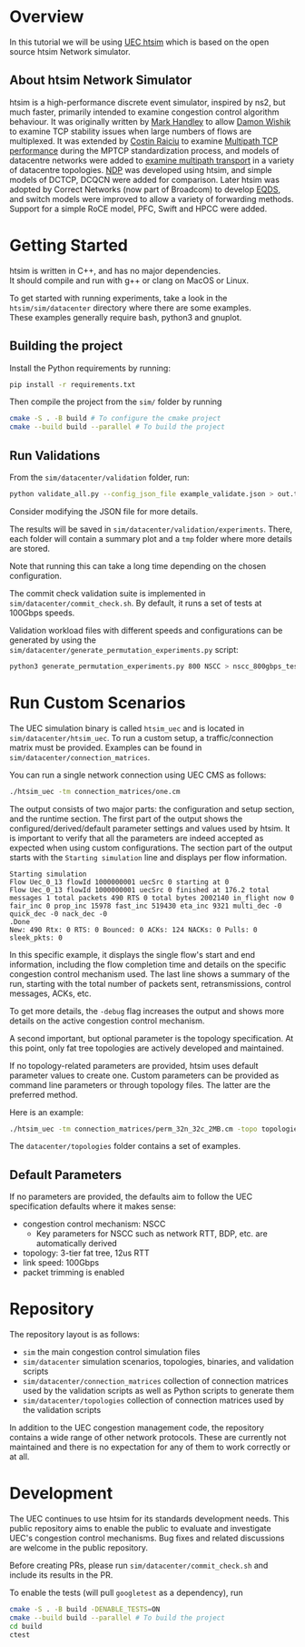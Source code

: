 # Overview

In this tutorial we will be using [UEC htsim](https://github.com/ultraethernet/uet-htsim) which is based on the open source htsim Network simulator.

## About htsim Network Simulator

htsim is a high-performance discrete event simulator, inspired by ns2, but much faster, primarily intended to examine congestion control algorithm behaviour.  It was originally written by [Mark Handley](http://www0.cs.ucl.ac.uk/staff/M.Handley/) to allow [Damon Wishik](https://www.cl.cam.ac.uk/~djw1005/) to examine TCP stability issues when large numbers of flows are multiplexed.  It was extended by [Costin Raiciu](http://nets.cs.pub.ro/~costin/) to examine [Multipath TCP performance](http://nets.cs.pub.ro/~costin/files/mptcp-nsdi.pdf) during the MPTCP standardization process, and models of datacentre networks were added to [examine multipath transport](http://nets.cs.pub.ro/~costin/files/mptcp_dc_sigcomm.pdf) in a variety of datacentre topologies.  [NDP](http://nets.cs.pub.ro/~costin/files/ndp.pdf) was developed using htsim, and simple models of DCTCP, DCQCN were added for comparison.  Later htsim was adopted by Correct Networks (now part of Broadcom) to develop [EQDS](http://nets.cs.pub.ro/~costin/files/eqds.pdf), and switch models were improved to allow a variety of forwarding methods.  Support for a simple RoCE model, PFC, Swift and HPCC were added.

# Getting Started

htsim is written in C++, and has no major dependencies.  
It should compile and run with g++ or clang on MacOS or Linux.  

To get started with running experiments, take a look in the `htsim/sim/datacenter` directory where there are some examples.  
These examples generally require bash, python3 and gnuplot.

## Building the project

Install the Python requirements by running:

```bash
pip install -r requirements.txt
```

Then compile the project from the `sim/` folder by running

```bash
cmake -S . -B build # To configure the cmake project
cmake --build build --parallel # To build the project
```

## Run Validations

From the `sim/datacenter/validation` folder, run:

```bash
python validate_all.py --config_json_file example_validate.json > out.txt
```

Consider modifying the JSON file for more details.

The results will be saved in `sim/datacenter/validation/experiments`. There, each folder will contain a summary plot and a `tmp` folder where more details are stored.

Note that running this can take a long time depending on the chosen configuration.


The commit check validation suite is implemented in `sim/datacenter/commit_check.sh`.
By default, it runs a set of tests at 100Gbps speeds.

Validation workload files with different speeds and configurations can be generated by using the `sim/datacenter/generate_permutation_experiments.py` script:

```bash
python3 generate_permutation_experiments.py 800 NSCC > nscc_800gbps_test.txt
```

# Run Custom Scenarios

The UEC simulation binary is called `htsim_uec` and is located in `sim/datacenter/htsim_uec`.
To run a custom setup, a traffic/connection matrix must be provided.
Examples can be found in `sim/datacenter/connection_matrices`.

You can run a single network connection using UEC CMS as follows:

```bash
./htsim_uec -tm connection_matrices/one.cm
```

The output consists of two major parts: the configuration and setup section, and the runtime section.
The first part of the output shows the configured/derived/default parameter settings and values used by htsim.
It is important to verify that all the parameters are indeed accepted as expected when using custom configurations.
The section part of the output starts with the `Starting simulation` line and displays per flow information.

```
Starting simulation
Flow Uec_0_13 flowId 1000000001 uecSrc 0 starting at 0
Flow Uec_0_13 flowId 1000000001 uecSrc 0 finished at 176.2 total messages 1 total packets 490 RTS 0 total bytes 2002140 in_flight now 0 fair_inc 0 prop_inc 15978 fast_inc 519430 eta_inc 9321 multi_dec -0 quick_dec -0 nack_dec -0
.Done
New: 490 Rtx: 0 RTS: 0 Bounced: 0 ACKs: 124 NACKs: 0 Pulls: 0 sleek_pkts: 0
```

In this specific example, it displays the single flow's start and end information, including the flow completion time and details on the specific congestion control mechanism used.
The last line shows a summary of the run, starting with the total number of packets sent, retransmissions, control messages, ACKs, etc.

To get more details, the `-debug` flag increases the output and shows more details on the active congestion control mechanism.


A second important, but optional parameter is the topology specification. 
At this point, only fat tree topologies are actively developed and maintained.

If no topology-related parameters are provided, htsim uses default parameter values to create one.
Custom parameters can be provided as command line parameters or through topology files. 
The latter are the preferred method.

Here is an example:

```bash
./htsim_uec -tm connection_matrices/perm_32n_32c_2MB.cm -topo topologies/leaf_spine_tiny.topo
```

The `datacenter/topologies` folder contains a set of examples.


## Default Parameters

If no parameters are provided, the defaults aim to follow the UEC specification defaults where it makes sense:

- congestion control mechanism: NSCC
  - Key parameters for NSCC such as network RTT, BDP, etc. are automatically derived
- topology: 3-tier fat tree, 12us RTT
- link speed: 100Gbps
- packet trimming is enabled


# Repository

The repository layout is as follows:

- `sim` the main congestion control simulation files
- `sim/datacenter` simulation scenarios, topologies, binaries, and validation scripts
- `sim/datacenter/connection_matrices` collection of connection matrices used by the validation scripts as well as Python scripts to generate them
- `sim/datacenter/topologies` collection of connection matrices used by the validation scripts

In addition to the UEC congestion management code, the repository contains a wide range of other network protocols.
These are currently not maintained and there is no expectation for any of them to work correctly or at all.


# Development

The UEC continues to use htsim for its standards development needs. 
This public repository aims to enable the public to evaluate and investigate UEC's congestion control mechanisms.
Bug fixes and related discussions are welcome in the public repository.

Before creating PRs, please run `sim/datacenter/commit_check.sh` and include its results in the PR.

To enable the tests (will pull `googletest` as a dependency), run
```bash
cmake -S . -B build -DENABLE_TESTS=ON
cmake --build build --parallel # To build the project
cd build
ctest
```

